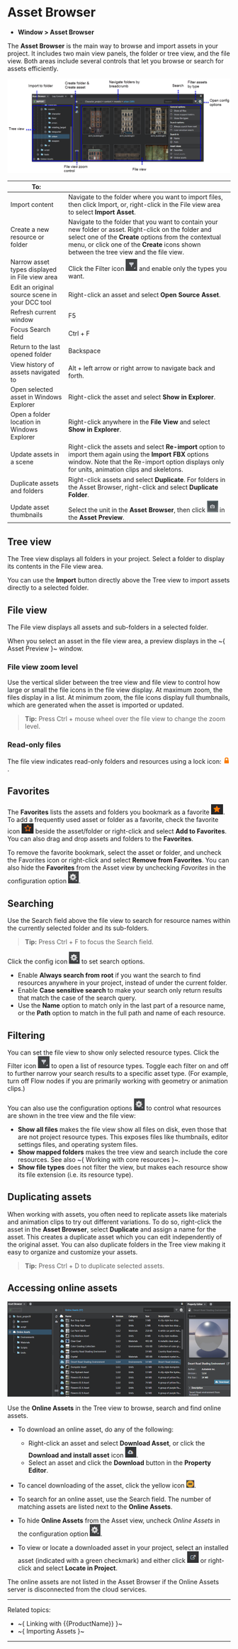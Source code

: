 ﻿# Asset Browser


- **Window > Asset Browser**

The **Asset Browser** is the main way to browse and import assets in your project. It includes two main view panels, the folder or tree view, and the file view. Both areas include several controls that let you browse or search for assets efficiently.

![Asset Browser Overview](../../images/comp_asset_browser.png)

| To: | |
| ------------- | ------------- |
| Import content | Navigate to the folder where you want to import files, then click Import, or, right-click in the File view area to select **Import Asset**.  |
| Create a new resource or folder | Navigate to the folder that you want to contain your new folder or asset. Right-click on the folder and select one of the **Create** options from the contextual menu, or click one of the **Create** icons shown between the tree view and the file view. |
| Narrow asset types displayed in File view area  | Click the Filter icon ![ ](../../images/icon_filter.png) and enable only the types you want. |
| Edit an original source scene in your DCC tool | Right-click an asset and select **Open Source Asset**.  |
| Refresh current window  | F5  |
| Focus Search field | Ctrl + F |
| Return to the last opened folder  | Backspace  |
| View history of assets navigated to | Alt + left arrow or right arrow to navigate back and forth. |
| Open selected asset in Windows Explorer  | Right-click the asset and select **Show in Explorer**.  |
| Open a folder location in Windows Explorer  | Right-click anywhere in the **File View** and select **Show in Explorer**.  |
| Update assets in a scene  | Right-click the assets and select **Re-import** option to import them again using the **Import FBX** options window. Note that the Re-import option displays only for units, animation clips and skeletons.|
| Duplicate assets and folders | Right-click assets and select **Duplicate**. For folders in the Asset Browser, right-click and select **Duplicate Folder**. |
| Update asset thumbnails | Select the unit in the **Asset Browser**, then click ![](../../images/icon_snapshot.png) in the **Asset Preview**. |

## Tree view
The Tree view displays all folders in your project. Select a folder to display its contents in the File view area.

You can use the **Import** button directly above the Tree view to import assets directly to a selected folder.

## File view

The File view displays all assets and sub-folders in a selected folder.

When you select an asset in the file view area, a preview displays in the ~{ Asset Preview }~ window.

### File view zoom level

Use the vertical slider between the tree view and file view to control how large or small the file icons in the file view display. At maximum zoom, the files display in a list. At minimum zoom, the file icons display full thumbnails, which are generated when the asset is imported or updated.

>**Tip:** Press Ctrl + mouse wheel over the file view to change the zoom level.

### Read-only files

The file view indicates read-only folders and resources using a lock icon: ![Locked resource](../../images/icon_read_only.png).

## Favorites

The **Favorites** lists the assets and folders you bookmark as a favorite ![](../../images/icon_asset_favorites.png). To add a frequently used asset or folder as a favorite, check the favorite icon ![](../../images/icon_asset_set_favorite.png) beside the asset/folder or right-click and select **Add to Favorites**. You can also drag and drop assets and folders to the **Favorites**.

To remove the favorite bookmark, select the asset or folder, and uncheck the Favorites icon or right-click and select **Remove from Favorites**. You can also hide the **Favorites** from the Asset view by unchecking *Favorites* in the configuration option ![ ](../../images/icon_config.png).

## Searching

Use the Search field above the file view to search for resource names within the currently selected folder and its sub-folders.

>**Tip:** Press Ctrl + F to focus the Search field.

Click the config icon ![ ](../../images/icon_config.png) to set search options.

-	Enable **Always search from root** if you want the search to find resources anywhere in your project, instead of under the current folder.
-	Enable **Case sensitive search** to make your search only return results that match the case of the search query.
-	Use the **Name** option to match only in the last part of a resource name, or the **Path** option to match in the full path and name of each resource.

## Filtering

You can set the file view to show only selected resource types. Click the Filter icon ![ ](../../images/icon_filter.png) to open a list of resource types. Toggle each filter on and off to further narrow your search results to a specific asset type. (For example, turn off Flow nodes if you are primarily working with geometry or animation clips.)

You can also use the configuration options ![ ](../../images/icon_config.png) to control what resources are shown in the tree view and the file view:

-	**Show all files** makes the file view show all files on disk, even those that are not project resource types. This exposes files like thumbnails, editor settings files, and operating system files.
-	**Show mapped folders** makes the tree view and search include the core resources. See also ~{ Working with core resources }~.
-	**Show file types** does not filter the view, but makes each resource show its file extension (i.e. its resource type).

## Duplicating assets

When working with assets, you often need to replicate assets like materials and animation clips to try out different variations. To do so, right-click the asset in the **Asset Browser**, select **Duplicate** and assign a name for the asset. This creates a duplicate asset which you can edit independently of the original asset. You can also duplicate folders in the Tree view making it easy to organize and customize your assets.

>**Tip:** Press Ctrl + D to duplicate selected assets.

## Accessing online assets

![](../../images/online_assets.png)

Use the **Online Assets** in the Tree view to browse, search and find online assets.

- To download an online asset, do any of the following:

    - Right-click an asset and select **Download Asset**, or click the **Download and install asset** icon ![](../../images/online_assets_download.png).
    - Select an asset and click the **Download** button in the **Property Editor**.

- To cancel downloading of the asset, click the yellow icon ![](../../images/icon_status_bar_cancel_progress.png).

- To search for an online asset, use the Search field. The number of matching assets are listed next to the **Online Assets**.

- To hide **Online Assets** from the Asset view, uncheck *Online Assets* in the configuration option ![ ](../../images/icon_config.png).

- To view or locate a downloaded asset in your project, select an installed asset (indicated with a green checkmark) and either click ![](../../images/icon_asset_browser_locate.png) or right-click and select **Locate in Project**.

The online assets are not listed in the Asset Browser if the Online Assets server is disconnected from the cloud services.

---
Related topics:
- ~{ Linking with {{ProductName}} }~
- ~{ Importing Assets }~
---
